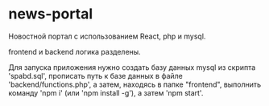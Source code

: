 # news-portal
Новостной портал с использованием React, php и mysql.

frontend и backend логика разделены. 

Для запуска приложения нужно создать базу данных mysql из скрипта 'spabd.sql', прописать путь к базе данных в файле 'backend/functions.php', а затем, находясь в папке "frontend", выполнить команду 'npm i' (или 'npm install -g'), а затем 'npm start'.
